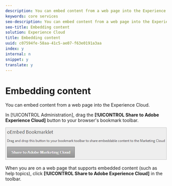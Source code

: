 ```yaml
---
description: You can embed content from a web page into the Experience Cloud.
keywords: core services
seo-description: You can embed content from a web page into the Experience Cloud.
seo-title: Embedding content
solution: Experience Cloud
title: Embedding content
uuid: c07594fe-58aa-41c5-ae07-f63e0191a3aa
index: y
internal: n
snippet: y
translate: y
---
```


# Embedding content

You can embed content from a web page into the Experience Cloud.

In [!UICONTROL  Administration], drag the **[!UICONTROL  Share to Adobe Experience Cloud]** button to your browser's bookmark toolbar. 

![](assets/oembed.png) 

When you are on a web page that supports embedded content (such as help topics), click **[!UICONTROL  Share to Adobe Experience Cloud]** in the toolbar. 
